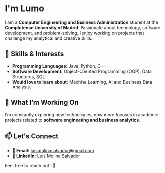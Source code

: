 # I'm Lumo

I am a **Computer Engineering and Business Administration** student at the **Complutense University of Madrid**. Passionate about technology, software development, and problem-solving, I enjoy working on projects that challenge my analytical and creative skills.  

## 🚀 Skills & Interests  
- **Programming Languages:** Java, Python, C++.  
- **Software Development:** Object-Oriented Programming (OOP), Data Structures, SQL  
- **Would love to learn about:** Machine Learning, AI and Business Data Analysis.

## 🎯 What I’m Working On  
I’m constantly exploring new technologies, now more focuses in academic projects related to **software engineering and business analytics**.  

## 📫 Let's Connect  
- **📧 Email:** [luismolinasalvador@gmail.com](mailto:luismolinasalvador@gmail.com)  
- **💼 LinkedIn:** [Luis Molina Salvador](https://www.linkedin.com/in/luis-molina-salvador/)  

Feel free to reach out ! 🚀  

